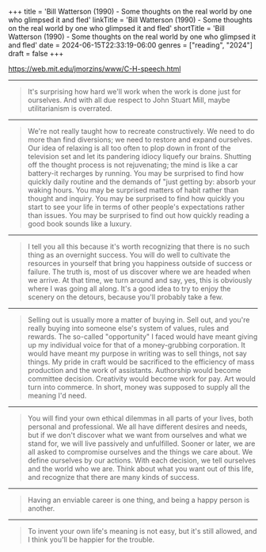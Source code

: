 +++
title = 'Bill Watterson (1990) - Some thoughts on the real world by one who glimpsed it and fled'
linkTitle = 'Bill Watterson (1990) - Some thoughts on the real world by one who glimpsed it and fled'
shortTitle = 'Bill Watterson (1990) - Some thoughts on the real world by one who glimpsed it and fled'
date = 2024-06-15T22:33:19-06:00
genres = ["reading", "2024"]
draft = false
+++

https://web.mit.edu/jmorzins/www/C-H-speech.html

---

> It's surprising how hard we'll work when the work is done just for ourselves. And with all due respect to John Stuart Mill, maybe utilitarianism is overrated.

---

> We're not really taught how to recreate constructively. We need to do more than find diversions; we need to restore and expand ourselves. Our idea of relaxing is all too often to plop down in front of the television set and let its pandering idiocy liquefy our brains. Shutting off the thought process is not rejuvenating; the mind is like a car battery-it recharges by running. You may be surprised to find how quickly daily routine and the demands of "just getting by: absorb your waking hours. You may be surprised matters of habit rather than thought and inquiry. You may be surprised to find how quickly you start to see your life in terms of other people's expectations rather than issues. You may be surprised to find out how quickly reading a good book sounds like a luxury. 

---

> I tell you all this because it's worth recognizing that there is no such thing as an overnight success. You will do well to cultivate the resources in yourself that bring you happiness outside of success or failure. The truth is, most of us discover where we are headed when we arrive. At that time, we turn around and say, yes, this is obviously where I was going all along. It's a good idea to try to enjoy the scenery on the detours, because you'll probably take a few.

---

>  Selling out is usually more a matter of buying in. Sell out, and you're really buying into someone else's system of values, rules and rewards. The so-called "opportunity" I faced would have meant giving up my individual voice for that of a money-grubbing corporation. It would have meant my purpose in writing was to sell things, not say things. My pride in craft would be sacrificed to the efficiency of mass production and the work of assistants. Authorship would become committee decision. Creativity would become work for pay. Art would turn into commerce. In short, money was supposed to supply all the meaning I'd need.

---

> You will find your own ethical dilemmas in all parts of your lives, both personal and professional. We all have different desires and needs, but if we don't discover what we want from ourselves and what we stand for, we will live passively and unfulfilled. Sooner or later, we are all asked to compromise ourselves and the things we care about. We define ourselves by our actions. With each decision, we tell ourselves and the world who we are. Think about what you want out of this life, and recognize that there are many kinds of success.

---

>  Having an enviable career is one thing, and being a happy person is another.

---

>  To invent your own life's meaning is not easy, but it's still allowed, and I think you'll be happier for the trouble.
